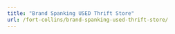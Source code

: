 ```yaml
---
title: "Brand Spanking USED Thrift Store"
url: /fort-collins/brand-spanking-used-thrift-store/
---
```


